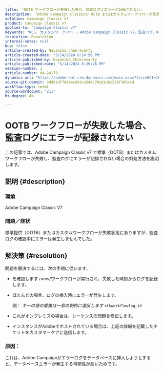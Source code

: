 ```yaml
---
title: 「OOTB ワークフローが失敗した場合、監査ログにエラーが記録されない」
description: 「Adobe Campaign Classicの OOTB またはカスタムワークフローが失敗しても、監査ログにエラーが見つからない場合の対処方法を説明します。」
solution: Campaign Classic v7
product: Campaign Classic v7
applies-to: "Campaign Classic v7"
keywords: "KCS, カスタムワークフロー，Adobe Campaign Classic v7，監査ログ，OOTB ワークフロー，ACC"
resolution: Resolution
internal-notes: null
bug: false
article-created-by: Nayanika Chakravarty
article-created-date: "5/14/2024 8:24:56 PM"
article-published-by: Nayanika Chakravarty
article-published-date: "5/14/2024 8:29:26 PM"
version-number: 3
article-number: KA-24179
dynamics-url: "https://adobe-ent.crm.dynamics.com/main.aspx?forceUCI=1&pagetype=entityrecord&etn=knowledgearticle&id=977a2e01-3012-ef11-9f8a-6045bd026dc7"
source-git-commit: 0dd81df7da9ecd69ca548c701d1dbc259f365eed
workflow-type: tm+mt
source-wordcount: '211'
ht-degree: 4%

---
```


# OOTB ワークフローが失敗した場合、監査ログにエラーが記録されない


この記事では、Adobe Campaign Classic v7 で標準（OOTB）またはカスタムワークフローが失敗し、監査ログにエラーが記録されない場合の対処方法を説明します。

## 説明 {#description}


### <b>環境</b>

Adobe Campaign Classic V7

### <b>問題／症状</b>

標準提供（OOTB）またはカスタムワークフローが失敗状態にありますが、監査ログの確認中にエラーは発生しませんでした。


## 解決策 {#resolution}


問題を解決するには、次の手順に従います。

- を確認します *runwf*&#x200B;ワークフローが実行され、失敗した時刻からログを記録します。
- ほとんどの場合、ログの挿入時にエラーが発生します。

  例： *キーの値の重複は一意の制約に違反します* `xtkworkflowlog_id`
- これがオンプレミスの場合は、シーケンスの問題を修正します。
- インスタンスがAdobeでホストされている場合は、上記の詳細を記載したチケットをカスタマーケアに送信します。


### <b>原因</b>：

これは、Adobe Campaignがエラーログをデータベースに挿入しようとすると、データベースエラーが発生する可能性が高いためです。
